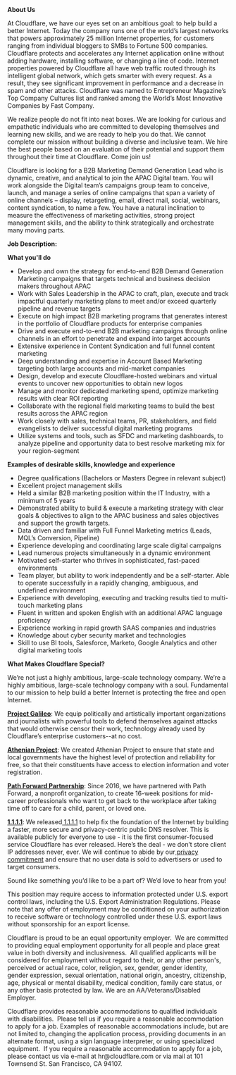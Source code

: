 <div class="content-intro">
	<div><strong>About Us</strong></div>
	<div>
		<p><span style="font-weight: 400;">At Cloudflare, we have our eyes set on an ambitious goal: to help build a better Internet. Today the company runs one of the world’s largest networks that powers approximately 25 million Internet properties, for customers ranging from individual bloggers to SMBs to Fortune 500 companies. Cloudflare protects and accelerates any Internet application online without adding hardware, installing software, or changing a line of code. Internet properties powered by Cloudflare all have web traffic routed through its intelligent global network, which gets smarter with every request. As a result, they see significant improvement in performance and a decrease in spam and other attacks. Cloudflare was named to Entrepreneur Magazine’s Top Company Cultures list and ranked among the World’s Most Innovative Companies by Fast Company.</span><span style="font-weight: 400;">&nbsp;</span></p>
		<p><span style="font-weight: 400;">We realize people do not fit into neat boxes. We are looking for curious and empathetic individuals who are committed to developing themselves and learning new skills, and we are ready to help you do that. We cannot complete our mission without building a diverse and inclusive team. We hire the best people based on an evaluation of their potential and support them throughout their time at Cloudflare. Come join us!&nbsp;</span></p>
	</div>
</div>
<p>Cloudflare is looking for a B2B Marketing Demand Generation Lead who is dynamic, creative, and analytical to join the APAC Digital team. You will work alongside the Digital team’s campaigns group team to conceive, launch, and manage a series of online campaigns that span a variety of online channels – display, retargeting, email, direct mail, social, webinars, content syndication, to name a few. You have a natural inclination to measure the effectiveness of marketing activities, strong project management skills, and the ability to think strategically and orchestrate many moving parts.</p>
<p><strong>Job Description:</strong></p>
<p><strong>What you'll do</strong></p>
<ul>
	<li style="font-weight: 400;"><span style="font-weight: 400;">Develop and own the strategy for end-to-end B2B Demand Generation Marketing campaigns that targets technical and business decision makers throughout APAC</span></li>
	<li style="font-weight: 400;"><span style="font-weight: 400;">Work with Sales Leadership in the APAC to craft, plan, execute and track impactful quarterly marketing plans to meet and/or exceed quarterly pipeline and revenue targets</span></li>
	<li style="font-weight: 400;"><span style="font-weight: 400;">Execute on high impact B2B marketing programs that generates interest in the portfolio of Cloudflare products for enterprise companies</span></li>
	<li style="font-weight: 400;"><span style="font-weight: 400;">Drive and execute end-to-end B2B marketing campaigns through online channels in an effort to penetrate and expand into target accounts</span></li>
	<li style="font-weight: 400;"><span style="font-weight: 400;">Extensive experience in Content Syndication and full funnel content marketing</span></li>
	<li style="font-weight: 400;"><span style="font-weight: 400;">Deep understanding and expertise in Account Based Marketing targeting both large accounts and mid-market companies&nbsp;</span></li>
	<li style="font-weight: 400;"><span style="font-weight: 400;">Design, develop and execute Cloudflare-hosted webinars and virtual events to uncover new opportunities</span><span style="font-weight: 400;"> to obtain new logos</span></li>
	<li style="font-weight: 400;"><span style="font-weight: 400;">Manage and monitor dedicated marketing spend, optimize marketing results with clear ROI reporting</span></li>
	<li style="font-weight: 400;"><span style="font-weight: 400;">Collaborate with the regional field marketing teams to build the best results across the APAC region</span></li>
	<li style="font-weight: 400;"><span style="font-weight: 400;">Work closely with sales, technical teams, PR, stakeholders, and field evangelists to deliver successful digital marketing programs</span></li>
	<li style="font-weight: 400;"><span style="font-weight: 400;">Utilize systems and tools, such as SFDC and marketing dashboards, to analyze pipeline and opportunity data to best resolve marketing mix for your region-segment</span></li>
</ul>
<p><strong>Examples of desirable skills, knowledge and experience</strong></p>
<ul>
	<li style="font-weight: 400;"><span style="font-weight: 400;">Degree qualifications (Bachelors or Masters Degree in relevant subject)</span></li>
	<li style="font-weight: 400;"><span style="font-weight: 400;">Excellent project management skills</span></li>
	<li style="font-weight: 400;"><span style="font-weight: 400;">Held a similar B2B marketing position within the IT Industry, with a minimum of 5 years</span></li>
	<li style="font-weight: 400;"><span style="font-weight: 400;">Demonstrated ability to build &amp; execute a marketing strategy with clear goals &amp; objectives to align to the APAC business and sales objectives and support the growth targets.</span></li>
	<li style="font-weight: 400;"><span style="font-weight: 400;">Data driven and familiar with Full Funnel Marketing metrics (Leads, MQL’s Conversion, Pipeline)</span></li>
	<li style="font-weight: 400;"><span style="font-weight: 400;">Experience developing and coordinating large scale digital campaigns</span></li>
	<li style="font-weight: 400;"><span style="font-weight: 400;">Lead numerous projects simultaneously in a dynamic environment</span></li>
	<li style="font-weight: 400;"><span style="font-weight: 400;">Motivated self-starter who thrives in sophisticated, fast-paced environments</span></li>
	<li style="font-weight: 400;"><span style="font-weight: 400;">Team player, but ability to work independently and be a self-starter. Able to operate successfully in a rapidly changing, ambiguous, and undefined environment</span></li>
	<li style="font-weight: 400;"><span style="font-weight: 400;">Experience with developing, executing and tracking results tied to multi-touch marketing plans</span></li>
	<li style="font-weight: 400;"><span style="font-weight: 400;">Fluent in written and spoken English with an additional APAC language proficiency&nbsp;</span></li>
	<li style="font-weight: 400;"><span style="font-weight: 400;">Experience working in rapid growth SAAS companies and industries</span></li>
	<li style="font-weight: 400;"><span style="font-weight: 400;">Knowledge about cyber security market and technologies</span></li>
	<li style="font-weight: 400;"><span style="font-weight: 400;">Skill to use BI tools, Salesforce, Marketo, Google Analytics and other digital marketing tools</span></li>
</ul>
<div class="content-conclusion">
	<p><strong>What Makes Cloudflare Special?</strong></p>
	<p><span style="font-weight: 400;">We’re not just a highly ambitious, large-scale technology company. We’re a highly ambitious, large-scale technology company with a soul. Fundamental to our mission to help build a better Internet is protecting the free and open Internet.</span></p>
	<p><a href="https://blog.cloudflare.com/protecting-free-expression-online/"><strong>Project Galileo</strong></a><span style="font-weight: 400;">: We equip politically and artistically important organizations and journalists with powerful tools to defend themselves against attacks that would otherwise censor their work, technology already used by Cloudflare’s enterprise customers--at no cost.</span></p>
	<p><strong><a href="https://www.cloudflare.com/athenian/">Athenian Project</a></strong><span style="font-weight: 400;">: We created Athenian Project to ensure that state and local governments have the highest level of protection and reliability for free, so that their constituents have access to election information and voter registration.</span></p>
	<p><a href="https://blog.cloudflare.com/tag/path-forward/"><strong>Path Forward Partnership</strong></a><span style="font-weight: 400;">: Since 2016, we have partnered with Path Forward, a nonprofit organization, to create 16-week positions for mid-career professionals who want to get back to the workplace after taking time off to care for a child, parent, or loved one.</span></p>
	<p><a href="https://1.1.1.1/"><strong>1.1.1.1</strong></a><span style="font-weight: 400;">: We released</span><a href="https://1.1.1.1/"> <span style="font-weight: 400;">1.1.1.1</span></a><span style="font-weight: 400;"> to help fix the foundation of the Internet by building a faster, more secure and privacy-centric public DNS resolver. This is available publicly for everyone to use - it is the first consumer-focused service Cloudflare has ever released. Here’s the deal - we don’t store client IP addresses never, ever. We will continue to abide by our</span><a href="https://developers.cloudflare.com/1.1.1.1/privacy/public-dns-resolver"> privacy commitment</a><span style="font-weight: 400;"> and ensure that no user data is sold to advertisers or used to target consumers.</span></p>
	<p><span style="font-weight: 400;">Sound like something you’d like to be a part of? We’d love to hear from you!</span></p>
	<p><span style="font-weight: 400;">This position may require access to information protected under U.S. export control laws, including the U.S. Export Administration Regulations. Please note that any offer of employment may be conditioned on your authorization to receive software or technology controlled under these U.S. export laws without sponsorship for an export license.</span></p>
	<p><span style="font-weight: 400;">Cloudflare is proud to be an equal opportunity employer. &nbsp;We are committed to providing equal employment opportunity for all people and place great value in both diversity and inclusiveness. &nbsp;All qualified applicants will be considered for employment without regard to their, or any other person's, perceived or actual</span> <span style="font-weight: 400;">race, color, religion, sex, gender, gender identity, gender expression, sexual orientation, national origin, ancestry, citizenship, age, physical or mental disability, medical condition, family care status, or any other basis protected by law. </span><span style="font-weight: 400;">We are an AA/Veterans/Disabled Employer.</span></p>
	<p><span style="font-weight: 400;">Cloudflare provides reasonable accommodations to qualified individuals with disabilities. &nbsp;Please tell us if you require a reasonable accommodation to apply for a job. Examples of reasonable accommodations include, but are not limited to, changing the application process, providing documents in an alternate format, using a sign language interpreter, or using specialized equipment. &nbsp;If you require a reasonable accommodation to apply for a job, please contact us via e-mail at </span><span style="font-weight: 400;">hr@cloudflare.com</span><span style="font-weight: 400;"> or via mail at 101 Townsend St. San Francisco, CA 94107.</span></p>
</div>